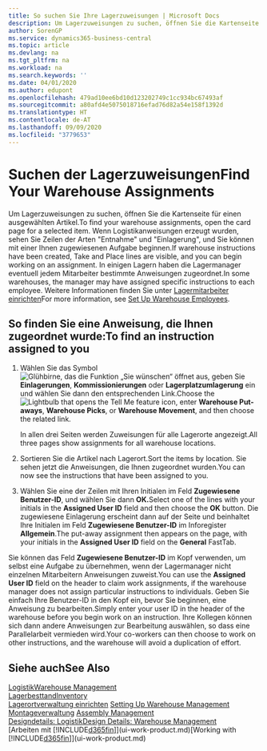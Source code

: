 ```yaml
---
title: So suchen Sie Ihre Lagerzuweisungen | Microsoft Docs
description: Um Lagerzuweisungen zu suchen, öffnen Sie die Kartenseite für einen ausgewählten Artikel. Wenn Logistikanweisungen erzeugt wurden, sehen Sie Zeilen der Arten "Entnahme" und "Einlagerung", und Sie können mit einer Ihnen zugewiesenen Aufgabe beginnen. In einigen Lagern haben die Lagermanager eventuell jedem Mitarbeiter bestimmte Anweisungen zugeordnet.
author: SorenGP
ms.service: dynamics365-business-central
ms.topic: article
ms.devlang: na
ms.tgt_pltfrm: na
ms.workload: na
ms.search.keywords: ''
ms.date: 04/01/2020
ms.author: edupont
ms.openlocfilehash: 479ad10ee6bd10d123202749c1cc934bc67493af
ms.sourcegitcommit: a80afd4e5075018716efad76d82a54e158f1392d
ms.translationtype: HT
ms.contentlocale: de-AT
ms.lasthandoff: 09/09/2020
ms.locfileid: "3779653"
---
```

# <a name="find-your-warehouse-assignments"></a><span data-ttu-id="95660-105">Suchen der Lagerzuweisungen</span><span class="sxs-lookup"><span data-stu-id="95660-105">Find Your Warehouse Assignments</span></span>
<span data-ttu-id="95660-106">Um Lagerzuweisungen zu suchen, öffnen Sie die Kartenseite für einen ausgewählten Artikel.</span><span class="sxs-lookup"><span data-stu-id="95660-106">To find your warehouse assignments, open the card page for a selected item.</span></span> <span data-ttu-id="95660-107">Wenn Logistikanweisungen erzeugt wurden, sehen Sie Zeilen der Arten "Entnahme" und "Einlagerung", und Sie können mit einer Ihnen zugewiesenen Aufgabe beginnen.</span><span class="sxs-lookup"><span data-stu-id="95660-107">If warehouse instructions have been created, Take and Place lines are visible, and you can begin working on an assignment.</span></span> <span data-ttu-id="95660-108">In einigen Lagern haben die Lagermanager eventuell jedem Mitarbeiter bestimmte Anweisungen zugeordnet.</span><span class="sxs-lookup"><span data-stu-id="95660-108">In some warehouses, the manager may have assigned specific instructions to each employee.</span></span> <span data-ttu-id="95660-109">Weitere Informationen finden Sie unter [Lagermitarbeiter einrichten](warehouse-how-to-set-up-warehouse-employees.md)</span><span class="sxs-lookup"><span data-stu-id="95660-109">For more information, see [Set Up Warehouse Employees](warehouse-how-to-set-up-warehouse-employees.md).</span></span>

## <a name="to-find-an-instruction-assigned-to-you"></a><span data-ttu-id="95660-110">So finden Sie eine Anweisung, die Ihnen zugeordnet wurde:</span><span class="sxs-lookup"><span data-stu-id="95660-110">To find an instruction assigned to you</span></span>  
1.  <span data-ttu-id="95660-111">Wählen Sie das Symbol ![Glühbirne, das die Funktion „Sie wünschen“ öffnet](media/ui-search/search_small.png "Tell Me-Funktion") aus, geben Sie **Einlagerungen**, **Kommissionierungen** oder **Lagerplatzumlagerung** ein und wählen Sie dann den entsprechenden Link.</span><span class="sxs-lookup"><span data-stu-id="95660-111">Choose the ![Lightbulb that opens the Tell Me feature](media/ui-search/search_small.png "Tell me what you want to do") icon, enter **Warehouse Put-aways**, **Warehouse Picks**, or **Warehouse Movement**, and then choose the related link.</span></span>

    <span data-ttu-id="95660-112">In allen drei Seiten werden Zuweisungen für alle Lagerorte angezeigt.</span><span class="sxs-lookup"><span data-stu-id="95660-112">All three pages show assignments for all warehouse locations.</span></span>  

2. <span data-ttu-id="95660-113">Sortieren Sie die Artikel nach Lagerort.</span><span class="sxs-lookup"><span data-stu-id="95660-113">Sort the items by location.</span></span> <span data-ttu-id="95660-114">Sie sehen jetzt die Anweisungen, die Ihnen zugeordnet wurden.</span><span class="sxs-lookup"><span data-stu-id="95660-114">You can now see the instructions that have been assigned to you.</span></span>  
3. <span data-ttu-id="95660-115">Wählen Sie eine der Zeilen mit Ihren Initialen im Feld **Zugewiesene Benutzer-ID**, und wählen Sie dann **OK.**</span><span class="sxs-lookup"><span data-stu-id="95660-115">Select one of the lines with your initials in the **Assigned User ID** field and then choose the **OK** button.</span></span> <span data-ttu-id="95660-116">Die zugewiesene Einlagerung erscheint dann auf der Seite und beinhaltet Ihre Initialen im Feld **Zugewiesene Benutzer-ID** im Inforegister **Allgemein**.</span><span class="sxs-lookup"><span data-stu-id="95660-116">The put-away assignment then appears on the page, with your initials in the **Assigned User ID** field on the **General** FastTab.</span></span>  

<span data-ttu-id="95660-117">Sie können das Feld **Zugewiesene Benutzer-ID** im Kopf verwenden, um selbst eine Aufgabe zu übernehmen, wenn der Lagermanager nicht einzelnen Mitarbeitern Anweisungen zuweist.</span><span class="sxs-lookup"><span data-stu-id="95660-117">You can use the **Assigned User ID** field on the header to claim work assignments, if the warehouse manager does not assign particular instructions to individuals.</span></span> <span data-ttu-id="95660-118">Geben Sie einfach Ihre Benutzer-ID in den Kopf ein, bevor Sie beginnen, eine Anweisung zu bearbeiten.</span><span class="sxs-lookup"><span data-stu-id="95660-118">Simply enter your user ID in the header of the warehouse before you begin work on an instruction.</span></span> <span data-ttu-id="95660-119">Ihre Kollegen können sich dann andere Anweisungen zur Bearbeitung auswählen, so dass eine Parallelarbeit vermieden wird.</span><span class="sxs-lookup"><span data-stu-id="95660-119">Your co-workers can then choose to work on other instructions, and the warehouse will avoid a duplication of effort.</span></span>  

## <a name="see-also"></a><span data-ttu-id="95660-120">Siehe auch</span><span class="sxs-lookup"><span data-stu-id="95660-120">See Also</span></span>  
[<span data-ttu-id="95660-121">Logistik</span><span class="sxs-lookup"><span data-stu-id="95660-121">Warehouse Management</span></span>](warehouse-manage-warehouse.md)  
[<span data-ttu-id="95660-122">Lagerbesttand</span><span class="sxs-lookup"><span data-stu-id="95660-122">Inventory</span></span>](inventory-manage-inventory.md)  
<span data-ttu-id="95660-123">[Lagerortverwaltung einrichten](warehouse-setup-warehouse.md)   </span><span class="sxs-lookup"><span data-stu-id="95660-123">[Setting Up Warehouse Management](warehouse-setup-warehouse.md)   </span></span>  
<span data-ttu-id="95660-124">[Montageverwaltung](assembly-assemble-items.md)  </span><span class="sxs-lookup"><span data-stu-id="95660-124">[Assembly Management](assembly-assemble-items.md)  </span></span>  
[<span data-ttu-id="95660-125">Designdetails: Logistik</span><span class="sxs-lookup"><span data-stu-id="95660-125">Design Details: Warehouse Management</span></span>](design-details-warehouse-management.md)  
<span data-ttu-id="95660-126">[Arbeiten mit [!INCLUDE[d365fin](includes/d365fin_md.md)]](ui-work-product.md)</span><span class="sxs-lookup"><span data-stu-id="95660-126">[Working with [!INCLUDE[d365fin](includes/d365fin_md.md)]](ui-work-product.md)</span></span> 
